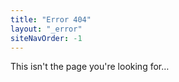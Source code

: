 ```yaml
---
title: "Error 404"
layout: "_error"
siteNavOrder: -1
---
```


This isn't the page you're looking for…
